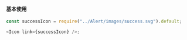 #### 基本使用

```js
const successIcon = require("../Alert/images/success.svg").default;

<Icon link={successIcon} />;
```
